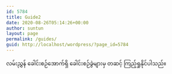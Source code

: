 ```yaml
---
id: 5784
title: Guide2
date: 2020-08-26T05:14:26+00:00
author: suntun
layout: page
permalink: /guides/
guid: http://localhost/wordpress/?page_id=5784
---
```

လမ်းညွှန် ခေါင်းစဉ်အောက်ရှိ ခေါင်းစဉ်ခွဲများမှ တဆင့် ကြည့်ရှုနိုင်ပါသည်။